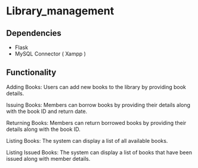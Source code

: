 # Library_management

## Dependencies

- Flask
- MySQL Connector ( Xampp )

## Functionality
Adding Books: Users can add new books to the library by providing book details.

Issuing Books: Members can borrow books by providing their details along with the book ID and return date.

Returning Books: Members can return borrowed books by providing their details along with the book ID.

Listing Books: The system can display a list of all available books.

Listing Issued Books: The system can display a list of books that have been issued along with member details.
